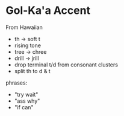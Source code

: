 # Gol-Ka'a Accent

From Hawaiian
* th -> soft t
* rising tone
* tree -> chree
* drill -> jrill
* drop terminal t/d from consonant clusters
* split th to d & t

phrases:
* "try wait"
* "ass why"
* "if can"